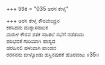 +++
title = "035 ಅರಸ ಕೇಳೈ"

+++
ಅರಸ ಕೇಳೈ ಕೌರವೇಂದ್ರನ  
ಕರೆಸಿದನು ದುಶ್ಶಾಸನಾದಿಕ  
ದುರುಳ ಕೌರವ ಶತಕ ಸಹಿತಲೆ ಸಭೆಗೆ ನಡೆತಂದು  
ಪರಿಭವಕೆ ಗುರಿಯಾಗಿ ಹಾಸ್ಯದ  
ಹರಹಿನಲಿ ಹಳುವಾಗಿ ಪಾಂಡವ  
ರರಸನನು ಬೀಳ್ಕೊಂಡು ಹಸ್ತಿನಪುರಕೆ ಹೊರವಂಟ     ॥35॥